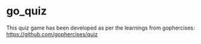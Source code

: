 # go_quiz
This quiz game has been developed as per the learnings from gophercises: https://github.com/gophercises/quiz
